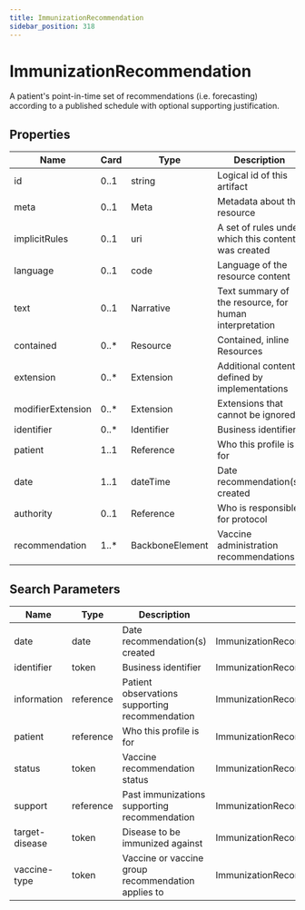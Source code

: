 ```yaml
---
title: ImmunizationRecommendation
sidebar_position: 318
---
```


# ImmunizationRecommendation

A patient's point-in-time set of recommendations (i.e. forecasting) according to a published schedule with optional supporting justification.

## Properties

| Name | Card | Type | Description |
| --- | --- | --- | --- |
| id | 0..1 | string | Logical id of this artifact
| meta | 0..1 | Meta | Metadata about the resource
| implicitRules | 0..1 | uri | A set of rules under which this content was created
| language | 0..1 | code | Language of the resource content
| text | 0..1 | Narrative | Text summary of the resource, for human interpretation
| contained | 0..* | Resource | Contained, inline Resources
| extension | 0..* | Extension | Additional content defined by implementations
| modifierExtension | 0..* | Extension | Extensions that cannot be ignored
| identifier | 0..* | Identifier | Business identifier
| patient | 1..1 | Reference | Who this profile is for
| date | 1..1 | dateTime | Date recommendation(s) created
| authority | 0..1 | Reference | Who is responsible for protocol
| recommendation | 1..* | BackboneElement | Vaccine administration recommendations

## Search Parameters

| Name | Type | Description | Expression
| --- | --- | --- | --- |
| date | date | Date recommendation(s) created | ImmunizationRecommendation.date
| identifier | token | Business identifier | ImmunizationRecommendation.identifier
| information | reference | Patient observations supporting recommendation | ImmunizationRecommendation.recommendation.supportingPatientInformation
| patient | reference | Who this profile is for | ImmunizationRecommendation.patient
| status | token | Vaccine recommendation status | ImmunizationRecommendation.recommendation.forecastStatus
| support | reference | Past immunizations supporting recommendation | ImmunizationRecommendation.recommendation.supportingImmunization
| target-disease | token | Disease to be immunized against | ImmunizationRecommendation.recommendation.targetDisease
| vaccine-type | token | Vaccine  or vaccine group recommendation applies to | ImmunizationRecommendation.recommendation.vaccineCode

